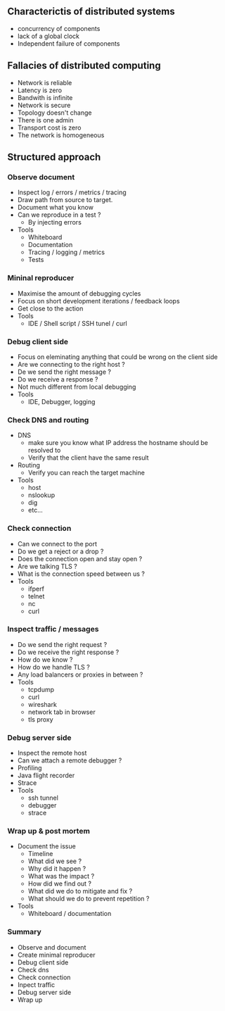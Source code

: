 ## Characterictis of distributed systems
- concurrency of components
- lack of a global clock
- Independent failure of components

## Fallacies of distributed computing
- Network is reliable
- Latency is zero
- Bandwith is infinite
- Network is secure
- Topology doesn't change
- There is one admin
- Transport cost is zero
- The network is homogeneous

## Structured approach
### Observe document
- Inspect log / errors / metrics / tracing
- Draw path from source to target.
- Document what you know
- Can we reproduce in a test ?
	- By injecting errors
- Tools
	- Whiteboard
	- Documentation
	- Tracing / logging / metrics
	- Tests
### Mininal reproducer
- Maximise the amount of debugging cycles
- Focus on short development iterations / feedback loops
- Get close to the action
- Tools
	- IDE / Shell script / SSH tunel / curl
### Debug client side
- Focus on eleminating anything that could be wrong on the client side
- Are we connecting to the right host ?
- De we send the right message ?
- Do we receive a response ?
- Not much different from local debugging
- Tools
	- IDE, Debugger, logging
### Check DNS and routing
- DNS
	- make sure you know what IP address the hostname should be resolved to
	- Verify that the client have the same result
- Routing
	- Verify you can reach the target machine
- Tools
	- host
	- nslookup
	- dig
	- etc...
### Check connection
- Can we connect to the port
- Do we get a reject or a drop ?
- Does the connection open and stay open ?
- Are we talking TLS ?
- What is the connection speed between us ?
- Tools
	- ifperf
	- telnet
	- nc
	- curl
### Inspect traffic / messages
- Do we send the right request ?
- Do we receive the right response ?
- How do we know ?
- How do we handle TLS ?
- Any load balancers or proxies in between ?
- Tools
	- tcpdump
	- curl
	- wireshark
	- network tab in browser
	- tls proxy
### Debug server side
- Inspect the remote host
- Can we attach a remote debugger ?
- Profiling
- Java flight recorder
- Strace
- Tools
	- ssh tunnel
	- debugger
	- strace
### Wrap up & post mortem
- Document the issue
	- Timeline
	- What did we see ?
	- Why did it happen ?
	- What was the impact ?
	- How did we find out ?
	- What did we do to mitigate and fix ?
	- What should we do to prevent repetition ?
- Tools
	- Whiteboard / documentation
### Summary
- Observe and document
- Create minimal reproducer
- Debug client side
- Check dns
- Check connection
- Inpect traffic
- Debug server side
- Wrap up 